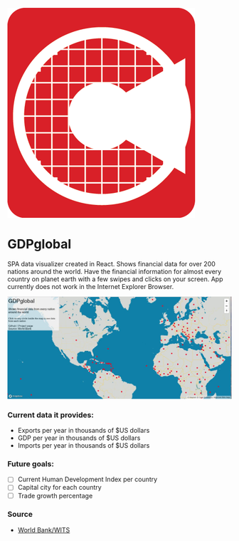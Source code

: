 
![GDPglobal App logo](src/img/global-icon.png)

# GDPglobal

SPA data visualizer created in React. Shows financial data for over 200 nations around the world. Have the financial information for almost every country on planet earth with a few swipes and clicks on your screen. App currently does not work in the Internet Explorer Browser.

![GDPglobal App screenshot](src/img/screenshot_app.JPG)

###  Current data it provides:

- Exports per year in thousands of $US dollars
- GDP per year in thousands of $US dollars
- Imports per year in thousands of $US dollars

### Future goals:

- [ ] Current Human Development Index per country
- [ ] Capital city for each country
- [ ] Trade growth percentage

### Source

- [World Bank/WITS](https://wits.worldbank.org/countrystats.aspx?lang=en)